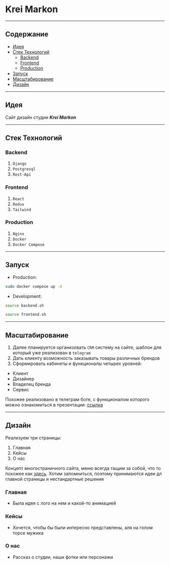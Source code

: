 # Krei Markon

---

## Содержание

- [Идея](#идея)
- [Стек Технологий](#стек-технологий)
  - [Backend](#backend)
  - [Frontend](#frontend)
  - [Production](#production)
- [Запуск](#запуск)
- [Масштабирование](#масштабирование)
- [Дизайн](#дизайн)

---

## Идея

Сайт дизайн студии ***Krei Markon***

---

## Стек Технологий

### Backend

1. `Django`
2. `Postgresql`
3. `Rest-Api`

### Frontend

1. `React`
2. `Redux`
3. `Tailwind`

### Production

1. `Nginx`
2. `Docker`
3. `Docker Compose`

---

## Запуск

- Production:

 ```sh
 sudo docker compose up -d
 ```

- Development:

 ```sh
 source backend.sh

 source frontend.sh
 ```

---

## Масштабирование

1. Далее планируется организовать `CRM` систему на сайте, шаблон для который уже реализован в `telegram`
2. Дать клиенту возможность заказывать товары различных брендов
3. Сформировать кабинеты и функционалы четырех уровней:

- Клиент
- Дизайнер
- Владелец бренда
- Сервис

Похожее реализовано в телеграм боте, с функционалом которого можно ознакомиться в презентации: [ссылка](https://docs.google.com/presentation/d/1WKvUbvBe3qrHjb-52ZIlfuUqy4FXi_L4zd3C77jvUL0/edit?usp=sharing)

---

## Дизайн

Реализуем три страницы:

1. Главная
2. Кейсы
3. О нас

Концепт многостраничного сайта, меню всегда тащим за собой, что то похожее как [здесь](https://queensymphony.ai/). Хотим запомниться, поэтому принимаются идеи дл главной страницы и нестандартные решения

### Главная

- Была идея с лого на нем и какой-то анимацией

### Кейсы

- Хочется, чтобы бы были интересно представлены, аля на голом торсе мужика

### О нас

- Рассказ о студии, наши фотки или персонажи
